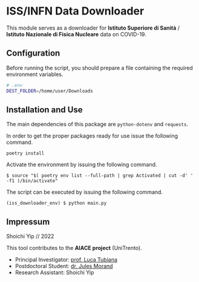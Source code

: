 # ISS/INFN Data Downloader

This module serves as a downloader for **Istituto Superiore di Sanità** /
**Istituto Nazionale di Fisica Nucleare** data on COVID-19.

## Configuration

Before running the script, you should prepare a file containing the required
environment variables.

```bash
# .env
DEST_FOLDER=/home/user/Downloads
```

## Installation and Use

The main dependencies of this package are `python-dotenv` and `requests`.

In order to get the proper packages ready for use issue the following command.

```console
poetry install
```

Activate the environment by issuing the following command.

```console
$ source "$( poetry env list --full-path | grep Activated | cut -d' ' -f1 )/bin/activate"
```

The script can be executed by issuing the following command.

```console
(iss_downloader_env) $ python main.py
```

## Impressum

Shoichi Yip // 2022

This tool contributes to the **AIACE project** (UniTrento).

- Principal Investigator: [prof. Luca Tubiana](https://sbp.physics.unitn.it/luca-tubiana/)
- Postdoctoral Student: [dr. Jules Morand](https://sbp.physics.unitn.it/jules-morand/)
- Research Assistant: Shoichi Yip